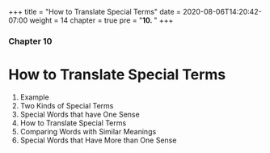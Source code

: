 +++
title = "How to Translate Special Terms"
date = 2020-08-06T14:20:42-07:00
weight = 14
chapter = true
pre = "<b>10. </b>"
+++

### Chapter 10

# How to Translate Special Terms

1. Example
2. Two Kinds of Special Terms
3. Special Words that have One Sense
4. How to Translate Special Terms
5. Comparing Words with Similar Meanings
6. Special Words that Have More than One Sense